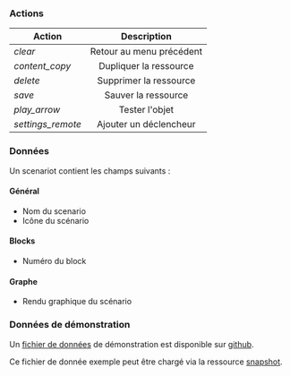 ### Actions

| Action                                 | Description               |
| -------------------------------------- |:-------------------------:|
| <i class="help-icons">clear</i>        | Retour au menu précédent  |
| <i class="help-icons">content_copy</i> | Dupliquer la ressource    |
| <i class="help-icons">delete</i>       | Supprimer la ressource    |
| <i class="help-icons">save</i>         | Sauver la ressource       |
| <i class="help-icons">play_arrow</i>   | Tester l'objet            |
| <i class="help-icons">settings_remote</i> | Ajouter un déclencheur |

### Données

Un scenariot contient les champs suivants :

#### Général

- Nom du scenario
- Icône du scénario

#### Blocks

- Numéro du block

#### Graphe

- Rendu graphique du scénario

### Données de démonstration

Un [fichier de données](https://snap-ci.com/buildartifacts/green/52740/defaultPipeline/106/install/1/jarvis-core/jarvis-core-server/src/test/resources/sample.json?archived=true) de démonstration est disponible sur [github](https://github.com/yroffin/jarvis).

Ce fichier de donnée exemple peut être chargé via la ressource [snapshot](#/snapshots).
